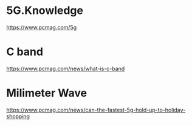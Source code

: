 # 5G.Knowledge
https://www.pcmag.com/5g

# C band
https://www.pcmag.com/news/what-is-c-band

# Milimeter Wave
https://www.pcmag.com/news/can-the-fastest-5g-hold-up-to-holiday-shopping
